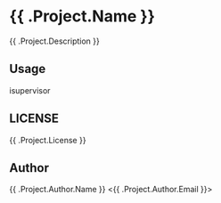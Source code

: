 # {{ .Project.Name }}

{{ .Project.Description }}

## Usage

isupervisor

## LICENSE

{{ .Project.License }}

## Author

{{ .Project.Author.Name }} <{{ .Project.Author.Email }}>
